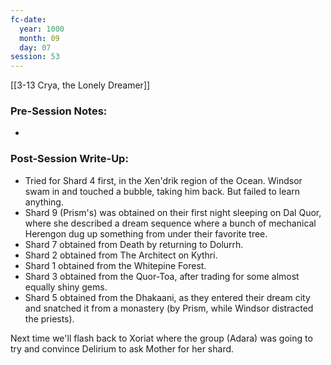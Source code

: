 ```yaml
---
fc-date:
  year: 1000
  month: 09
  day: 07
session: 53
---
```

[[3-13  Crya, the Lonely Dreamer]]

### Pre-Session Notes:
* 


### Post-Session Write-Up:

- Tried for Shard 4 first, in the Xen'drik region of the Ocean. Windsor swam in and touched a bubble, taking him back. But failed to learn anything.
- Shard 9 (Prism's) was obtained on their first night sleeping on Dal Quor, where she described a dream sequence where a bunch of mechanical Herengon dug up something from under their favorite tree.
- Shard 7 obtained from Death by returning to Dolurrh.
- Shard 2 obtained from The Architect on Kythri.
- Shard 1 obtained from the Whitepine Forest.
- Shard 3 obtained from the Quor-Toa, after trading for some almost equally shiny gems.
- Shard 5 obtained from the Dhakaani, as they entered their dream city and snatched it from a monastery (by Prism, while Windsor distracted the priests). 

Next time we'll flash back to Xoriat where the group (Adara) was going to try and convince Delirium to ask Mother for her shard.
